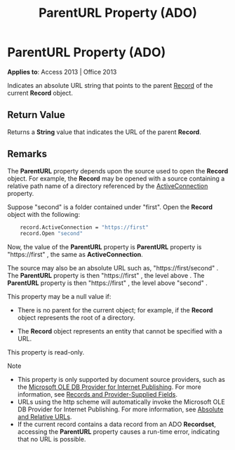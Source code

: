 ﻿---
title: ParentURL Property (ADO)
TOCTitle: ParentURL Property (ADO)
ms:assetid: ec7ec476-6f9e-8486-fe02-74995975df5c
ms:mtpsurl: https://msdn.microsoft.com/library/JJ250200(v=office.15)
ms:contentKeyID: 48548517
ms.date: 09/18/2015
mtps_version: v=office.15
---

# ParentURL Property (ADO)

**Applies to**: Access 2013 | Office 2013

Indicates an absolute URL string that points to the parent [Record](record-object-ado.md) of the current **Record** object.

## Return Value

Returns a **String** value that indicates the URL of the parent **Record**.

## Remarks

The **ParentURL** property depends upon the source used to open the **Record** object. For example, the **Record** may be opened with a source containing a relative path name of a directory referenced by the [ActiveConnection](activeconnection-property-ado.md) property.

Suppose "second" is a folder contained under "first". Open the **Record** object with the following:

```vb
    record.ActiveConnection = "https://first"
    record.Open "second"
```

Now, the value of the **ParentURL** property is **ParentURL** property is "https://first" , the same as **ActiveConnection**.

The source may also be an absolute URL such as, "https://first/second" . The **ParentURL** property is then "https://first" , the level above . The **ParentURL** property is then "https://first" , the level above "second" .

This property may be a null value if:

- There is no parent for the current object; for example, if the **Record** object represents the root of a directory.

- The **Record** object represents an entity that cannot be specified with a URL.

This property is read-only.


> [!NOTE]
> - This property is only supported by document source providers, such as the [Microsoft OLE DB Provider for Internet Publishing](microsoft-ole-db-provider-for-internet-publishing.md). For more information, see [Records and Provider-Supplied Fields](records-and-provider-supplied-fields.md).
> - URLs using the http scheme will automatically invoke the Microsoft OLE DB Provider for Internet Publishing. For more information, see [Absolute and Relative URLs](absolute-and-relative-urls.md). 
> - If the current record contains a data record from an ADO **Recordset**, accessing the **ParentURL** property causes a run-time error, indicating that no URL is possible.


